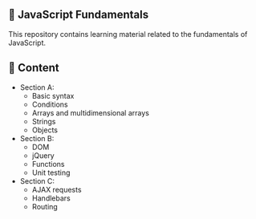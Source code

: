 ## :baby: JavaScript Fundamentals

This repository contains learning material related to the fundamentals of JavaScript.

## :pencil: Content

- Section A:
  - Basic syntax
  - Conditions
  - Arrays and multidimensional arrays
  - Strings
  - Objects
- Section B:
  - DOM
  - jQuery
  - Functions
  - Unit testing
- Section C:
  - AJAX requests
  - Handlebars
  - Routing
